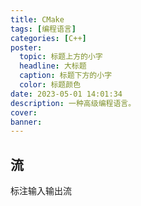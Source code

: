 ```yaml
---
title: CMake
tags: [编程语言]
categories: [C++]
poster:
  topic: 标题上方的小字
  headline: 大标题
  caption: 标题下方的小字
  color: 标题颜色
date: 2023-05-01 14:01:34
description: 一种高级编程语言。
cover:
banner:
---
```


## 流

标注输入输出流

